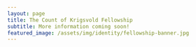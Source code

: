 ```yaml
---
layout: page
title: The Count of Krigsvold Fellowship
subtitle: More information coming soon!
featured_image: /assets/img/identity/fellowship-banner.jpg
---
```

  

